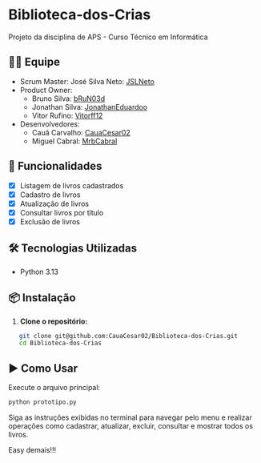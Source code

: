 # Biblioteca-dos-Crias
Projeto da disciplina de APS - Curso Técnico em Informática


## 🧑‍💻 Equipe
- Scrum Master: José Silva Neto: [JSLNeto](https://github.com/JSLNeto)
- Product Owner:
    - Bruno Silva: [bRuN03d](https://github.com/bRuN03d)
    - Jonathan Silva: [JonathanEduardoo](https://github.com/JonathanEduardoo)
    - Vitor Rufino: [Vitorff12](https://github.com/Vitorff12)
- Desenvolvedores:
    - Cauã Carvalho: [CauaCesar02](https://github.com/CauaCesar02)
    - Miguel Cabral: [MrbCabral](https://github.com/MrbCabral)

## 🚀 Funcionalidades

- [x] Listagem de livros cadastrados
- [x] Cadastro de livros
- [x] Atualização de livros
- [x] Consultar livros por título
- [x] Exclusão de livros

## 🛠️ Tecnologias Utilizadas

- Python 3.13

## 📦 Instalação

1. **Clone o repositório:**
```bash
   git clone git@github.com:CauaCesar02/Biblioteca-dos-Crias.git
   cd Biblioteca-dos-Crias
````

## ▶️ Como Usar

Execute o arquivo principal:

```bash
python prototipo.py
```

Siga as instruções exibidas no terminal para navegar pelo menu e realizar operações como cadastrar, atualizar, excluir, consultar e mostrar todos os livros.

Easy demais!!!